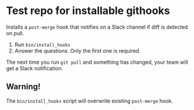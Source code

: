 # Test repo for installable githooks

Installs a `post-merge` hook that notifies on a Slack channel if diff is detected on pull.

1. Run `bin/install_hooks`
2. Answer the questions. Only the first one is required.

The next time you run `git pull` and something has changed, your team will get a Slack notification.

## Warning!
The `bin/install_hooks` script will overwrite existing `post-merge` hook.

